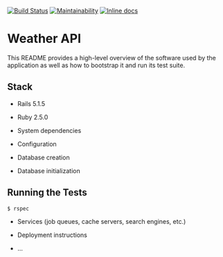 [![Build Status](https://travis-ci.org/gary/api-weather-task.svg?branch=master)](https://travis-ci.org/gary/api-weather-task)
[![Maintainability](https://api.codeclimate.com/v1/badges/b48044fd46e40a473c16/maintainability)](https://codeclimate.com/github/gary/api-weather-task/maintainability)
[![Inline docs](http://inch-ci.org/github/gary/api-weather-task.svg?branch=master)](http://inch-ci.org/github/gary/api-weather-task)

# Weather API

This README provides a high-level overview of the software used by the
application as well as how to bootstrap it and run its test suite.

## Stack

* Rails 5.1.5

* Ruby 2.5.0

* System dependencies

* Configuration

* Database creation

* Database initialization

## Running the Tests

```
$ rspec
```

* Services (job queues, cache servers, search engines, etc.)

* Deployment instructions

* ...

